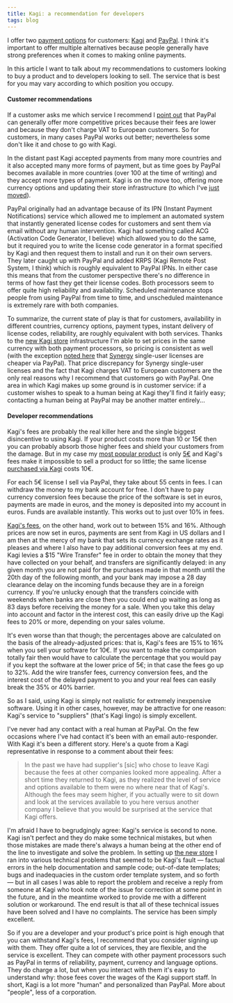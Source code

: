 ```yaml
---
title: Kagi: a recommendation for developers
tags: blog
---
```


I offer two [payment options](https://wincent.com/a/store/) for customers: [Kagi](http://www.kagi.com/) and [PayPal](http://www.paypal.com/). I think it's important to offer multiple alternatives because people generally have strong preferences when it comes to making online payments.

In this article I want to talk about my recommendations to customers looking to buy a product and to developers looking to sell. The service that is best for you may vary according to which position you occupy.

#### Customer recommendations

If a customer asks me which service I recommend I [point out](http://wincent.com/a/support/faq/#which) that PayPal can generally offer more competitive prices because their fees are lower and because they don't charge VAT to European customers. So for customers, in many cases PayPal works out better; nevertheless some don't like it and chose to go with Kagi.

In the distant past Kagi accepted payments from many more countries and it also accepted many more forms of payment, but as time goes by PayPal becomes available in more countries (over 100 at the time of writing) and they accept more types of payment. Kagi is on the move too, offering more currency options and updating their store infrastructure (to which I've [just moved](http://wincent.com/a/news/archives/2006/10/kagi_store_pric.php)).

PayPal originally had an advantage because of its IPN (Instant Payment Notifications) service which allowed me to implement an automated system that instantly generated license codes for customers and sent them via email without any human intervention. Kagi had something called ACG (Activation Code Generator, I believe) which allowed you to do the same, but it required you to write the license code generator in a format specified by Kagi and then request them to install and run it on their own servers. They later caught up with PayPal and added KRPS (Kagi Remote Post System, I think) which is roughly equivalent to PayPal IPNs. In either case this means that from the customer perspective there's no difference in terms of how fast they get their license codes. Both processors seem to offer quite high reliability and availability. Scheduled maintenance stops people from using PayPal from time to time, and unscheduled maintenance is extremely rare with both companies.

To summarize, the current state of play is that for customers, availability in different countries, currency options, payment types, instant delivery of license codes, reliability, are roughly equivalent with both services. Thanks to the [new Kagi store](https://wincent.com/s/kagi/) infrastructure I'm able to set prices in the same currency with both payment processors, so pricing is consistent as well (with the exception [noted here](https://wincent.com/a/products/synergy-classic/purchase/) that [Synergy](https://wincent.com/a/products/synergy-classic/) single-user licenses are cheaper via PayPal). That price discrepancy for Synergy single-user licenses and the fact that Kagi charges VAT to European customers are the only real reasons why I recommend that customers go with PayPal. One area in which Kagi makes up some ground is in customer service: if a customer wishes to speak to a human being at Kagi they'll find it fairly easy; contacting a human being at PayPal may be another matter entirely...

#### Developer recommendations

Kagi's fees are probably the real killer here and the single biggest disincentive to using Kagi. If your product costs more than 10 or 15€ then you can probably absorb those higher fees and shield your customers from the damage. But in my case my [most popular product](http://wincent.com/a/products/synergy-classic/) is only [5€](https://wincent.com/a/products/synergy-classic/purchase/) and Kagi's fees make it impossible to sell a product for so little; the same license [purchased via Kagi](https://wincent.com/s/kagi/) costs 10€.

For each 5€ license I sell via PayPal, they take about 55 cents in fees. I can withdraw the money to my bank account for free. I don't have to pay currency conversion fees because the price of the software is set in euros, payments are made in euros, and the money is deposited into my account in euros. Funds are available instantly. This works out to just over 10% in fees.

[Kagi's fees](http://www.kagi.com/solutions/pricing.html), on the other hand, work out to between 15% and 16%. Although prices are now set in euros, payments are sent from Kagi in US dollars and I am then at the mercy of my bank that sets its currency exchange rates as it pleases and where I also have to pay additional conversion fees at my end. Kagi levies a \$15 "Wire Transfer" fee in order to obtain the money that they have collected on your behalf, and transfers are significantly delayed: in any given month you are not paid for the purchases made in that month until the 20th day of the following month, and your bank may impose a 28 day clearance delay on the incoming funds because they are in a foreign currency. If you're unlucky enough that the transfers coincide with weekends when banks are close then you could end up waiting as long as 83 days before receiving the money for a sale. When you take this delay into account and factor in the interest cost, this can easily drive up the Kagi fees to 20% or more, depending on your sales volume.

It's even worse than that though; the percentages above are calculated on the basis of the already-adjusted prices: that is, Kagi's fees are 15% to 16% when you sell your software for 10€. If you want to make the comparison totally fair then would have to calculate the percentage that you would pay if you kept the software at the lower price of 5€; in that case the fees go up to 32%. Add the wire transfer fees, currency conversion fees, and the interest cost of the delayed payment to you and your real fees can easily break the 35% or 40% barrier.

So as I said, using Kagi is simply not realistic for extremely inexpensive software. Using it in other cases, however, may be attractive for one reason: Kagi's service to "suppliers" (that's Kagi lingo) is simply excellent.

I've never had any contact with a real human at PayPal. On the few occasions where I've had contact it's been with an email auto-responder. With Kagi it's been a different story. Here's a quote from a Kagi representative in response to a comment about their fees:

> In the past we have had supplier's \[sic\] who chose to leave Kagi because the fees at other companies looked more appealing. After a short time they returned to Kagi, as they realized the level of service and options available to them were no where near that of Kagi's. Although the fees may seem higher, if you actually were to sit down and look at the services available to you here versus another company I believe that you would be surprised at the service that Kagi offers.

I'm afraid I have to begrudgingly agree: Kagi's service is second to none. Kagi isn't perfect and they do make some technical mistakes, but when those mistakes are made there's always a human being at the other end of the line to investigate and solve the problem. In setting up [the new store](https://wincent.com/s/kagi/) I ran into various technical problems that seemed to be Kagi's fault — factual errors in the help documentation and sample code; out-of-date templates; bugs and inadequacies in the custom order template system, and so forth — but in all cases I was able to report the problem and receive a reply from someone at Kagi who took note of the issue for correction at some point in the future, and in the meantime worked to provide me with a different solution or workaround. The end result is that all of these technical issues have been solved and I have no complaints. The service has been simply excellent.

So if you are a developer and your product's price point is high enough that you can withstand Kagi's fees, I recommend that you consider signing up with them. They offer quite a lot of services, they are flexible, and the service is excellent. They can compete with other payment processors such as PayPal in terms of reliability, payment, currency and language options. They do charge a lot, but when you interact with them it's easy to understand why: those fees cover the wages of the Kagi support staff. In short, Kagi is a lot more "human" and personalized than PayPal. More about "people", less of a corporation.
